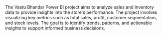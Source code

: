 The Vastu Bhandar Power BI project aims to analyze sales and inventory data to provide insights into the store's performance. The project involves visualizing key metrics such as total sales, profit, customer segmentation, and stock levels. The goal is to identify trends, patterns, and actionable insights to support informed business decisions. 
